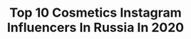 ---
title: Top 10 Cosmetics Instagram Influencers In Russia In 2020
description: >-
  Find top cosmetics Instagram influencers in Russia in 2020. Most popular hashtags: #makeup #asheoverwatchcosplay #podrygkashop #cosplaymakeup.
platform: Instagram
profiles:
  - username: "kristinasadova"
    fullname: >-
      Семья ✨Путешествия✨Бизнес
    location: "Russia"
    followers: 50463
    engagement: 328
    commentsToLikes: 0.067480
    avatar: "https://scontent-ssn1-1.cdninstagram.com/v/t51.2885-19/s320x320/83145216_2664359013796797_570460631451303936_n.jpg?_nc_ht=scontent-ssn1-1.cdninstagram.com&_nc_ohc=TB7oq5J6HWUAX8Q4lnJ&oh=635e3572d2905fa20ae9c7ab7575b010&oe=5EA5DFB1"
    verified: false
    hashtags: ""
  - username: "leemilaya"
    fullname: >-
      Mila Lee
    location: "Russia"
    followers: 16283
    engagement: 540
    commentsToLikes: 0.055261
    avatar: "https://scontent-lhr8-1.cdninstagram.com/v/t51.2885-19/s320x320/62638202_448809332637927_2780979010488762368_n.jpg?_nc_ht=scontent-lhr8-1.cdninstagram.com&_nc_ohc=T7zQ5rFPZqcAX8gkL5u&oh=9475aeb83e8dc369bcd6bc46a6c542f6&oe=5EBB41B7"
    verified: false
    hashtags: "#eveline, #evelinerussia, #leemilaya, #makeup"
  - username: "artem_chek"
    fullname: >-
      Артем Чекалин
    location: "Russia"
    followers: 3600062
    engagement: 1085
    commentsToLikes: 0.080967
    avatar: "https://scontent-amt2-1.cdninstagram.com/v/t51.2885-19/s320x320/62519415_586097901879602_9124466623724388352_n.jpg?_nc_ht=scontent-amt2-1.cdninstagram.com&_nc_ohc=XDefPMFLrckAX-LUjuG&oh=5d03ab6c495cce82e69e46f31764d643&oe=5EBB0789"
    verified: false
    hashtags: ""
  - username: "ler_chek"
    fullname: >-
      Валерия Чекалина
    location: "Russia"
    followers: 5312084
    engagement: 1447
    commentsToLikes: 0.096301
    avatar: "https://scontent-lhr8-1.cdninstagram.com/v/t51.2885-19/s320x320/80723780_591606131679779_2376742546924634112_n.jpg?_nc_ht=scontent-lhr8-1.cdninstagram.com&_nc_ohc=9n88OMm0a6QAX-I9h9C&oh=650b55024b54c3e2922391491aa7e835&oe=5EBAB07A"
    verified: false
    hashtags: "#viviennesabo, #tonedecabaret, #pillowchallenge"
  - username: "nanara_berezina"
    fullname: >-
      Нанара Березина Make-up artist
    location: "Russia"
    followers: 36919
    engagement: 115
    commentsToLikes: 0.033420
    avatar: "https://scontent-ams4-1.cdninstagram.com/v/t51.2885-19/s320x320/58409246_394785524580350_391237770812588032_n.jpg?_nc_ht=scontent-ams4-1.cdninstagram.com&_nc_ohc=NJjsqJ47GawAX8g_G2I&oh=3d187133ec57c69ab3c36ad0767dbcf6&oe=5EBA1C03"
    verified: false
    hashtags: "#worldchempionship, #vizaj, #paris, #mekeup"
  - username: "lacquorice"
    fullname: >-
      lacquorice@yandex.ru
    location: "Russia"
    followers: 16277
    engagement: 448
    commentsToLikes: 0.018580
    avatar: "https://scontent-lhr8-1.cdninstagram.com/v/t51.2885-19/s320x320/90323068_2742945175760761_2375393854179246080_n.jpg?_nc_ht=scontent-lhr8-1.cdninstagram.com&_nc_ohc=g7bPfcZHzZkAX8Vmv4u&oh=783f43b38aea0d0c5d0c73e820dc727f&oe=5EB972E3"
    verified: false
    hashtags: "#pinkupgellacquer12, #americanapparelnailpolish, #lavellenailpolish, #opinaillacquer"
  - username: "prozhanna"
    fullname: >-
      Zhanna| Pixie•Girl |BeautyBlog
    location: "Russia"
    followers: 17969
    engagement: 289
    commentsToLikes: 0.024866
    avatar: "https://scontent-ams4-1.cdninstagram.com/v/t51.2885-19/s320x320/21911268_1731028900532037_8091427414514597888_n.jpg?_nc_ht=scontent-ams4-1.cdninstagram.com&_nc_ohc=0WJputYZ3BUAX9exrR0&oh=629c56670a54df4247e7d88d6b29c2c8&oe=5EB2394D"
    verified: false
    hashtags: "#35"
  - username: "sasha_nikolina"
    fullname: >-
      MAKEUP ARTIST FROM RUSSIA
    location: "Russia"
    followers: 91050
    engagement: 224
    commentsToLikes: 0.041272
    avatar: "https://scontent-lhr8-1.cdninstagram.com/v/t51.2885-19/s320x320/92548682_4455596304480350_4182717277747019776_n.jpg?_nc_ht=scontent-lhr8-1.cdninstagram.com&_nc_ohc=sXbmXC8bJr8AX_Z_L7m&oh=5fefa452687e3b3445702342a61e5745&oe=5EBA4958"
    verified: false
    hashtags: "#smokyeyes, #primer, #19, #mknikolina"
  - username: "agentmakeup"
    fullname: >-
      🌿 Обзоры Косметики 🌿
    location: "Russia"
    followers: 32892
    engagement: 404
    commentsToLikes: 0.031635
    avatar: "https://scontent-lhr8-1.cdninstagram.com/v/t51.2885-19/s320x320/72179484_568399723904367_2754136268047646720_n.jpg?_nc_ht=scontent-lhr8-1.cdninstagram.com&_nc_ohc=I-RA3uBUpzcAX8Wu9MS&oh=b340d1101a97ff5f7c773304ece7cd80&oe=5EBA0122"
    verified: false
    hashtags: ""
  - username: "vixena_siren"
    fullname: >-
      Alice Varshavskaya cosplay 🦊
    location: "Russia"
    followers: 11509
    engagement: 927
    commentsToLikes: 0.017215
    avatar: "https://scontent-ams4-1.cdninstagram.com/v/t51.2885-19/s320x320/79813614_1256245124585561_8329235699244990464_n.jpg?_nc_ht=scontent-ams4-1.cdninstagram.com&_nc_ohc=QTc42UbNHzcAX83Q5VS&oh=e08afef4d9e7bbda8aad3ef9d91b5da7&oe=5EAA4E53"
    verified: false
    hashtags: "#cosplayworld, #xmencosplay, #gamecosplay, #witch"
---